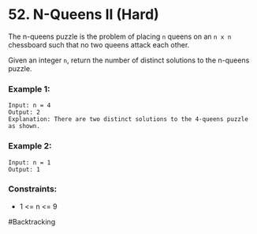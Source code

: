# 52. N-Queens II (Hard)

The n-queens puzzle is the problem of placing `n` queens on an `n x n` chessboard such that no two queens attack each other.

Given an integer `n`, return the number of distinct solutions to the n-queens puzzle.

### Example 1:

```
Input: n = 4
Output: 2
Explanation: There are two distinct solutions to the 4-queens puzzle as shown.
```

### Example 2:

```
Input: n = 1
Output: 1
```

### Constraints:

- 1 <= n <= 9

#Backtracking
